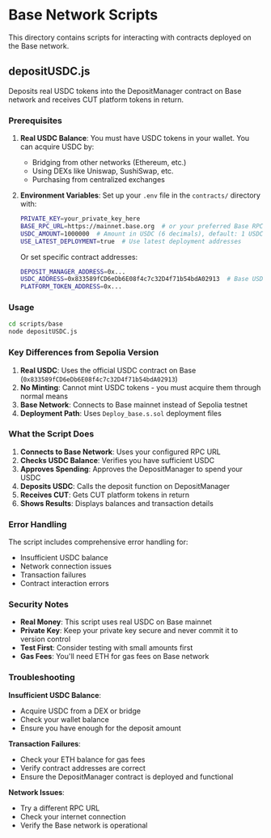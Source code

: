 # Base Network Scripts

This directory contains scripts for interacting with contracts deployed on the Base network.

## depositUSDC.js

Deposits real USDC tokens into the DepositManager contract on Base network and receives CUT platform tokens in return.

### Prerequisites

1. **Real USDC Balance**: You must have USDC tokens in your wallet. You can acquire USDC by:

   - Bridging from other networks (Ethereum, etc.)
   - Using DEXs like Uniswap, SushiSwap, etc.
   - Purchasing from centralized exchanges

2. **Environment Variables**: Set up your `.env` file in the `contracts/` directory with:

   ```bash
   PRIVATE_KEY=your_private_key_here
   BASE_RPC_URL=https://mainnet.base.org  # or your preferred Base RPC
   USDC_AMOUNT=1000000  # Amount in USDC (6 decimals), default: 1 USDC
   USE_LATEST_DEPLOYMENT=true  # Use latest deployment addresses
   ```

   Or set specific contract addresses:

   ```bash
   DEPOSIT_MANAGER_ADDRESS=0x...
   USDC_ADDRESS=0x833589fCD6eDb6E08f4c7c32D4f71b54bdA02913  # Base USDC
   PLATFORM_TOKEN_ADDRESS=0x...
   ```

### Usage

```bash
cd scripts/base
node depositUSDC.js
```

### Key Differences from Sepolia Version

1. **Real USDC**: Uses the official USDC contract on Base (`0x833589fCD6eDb6E08f4c7c32D4f71b54bdA02913`)
2. **No Minting**: Cannot mint USDC tokens - you must acquire them through normal means
3. **Base Network**: Connects to Base mainnet instead of Sepolia testnet
4. **Deployment Path**: Uses `Deploy_base.s.sol` deployment files

### What the Script Does

1. **Connects to Base Network**: Uses your configured RPC URL
2. **Checks USDC Balance**: Verifies you have sufficient USDC
3. **Approves Spending**: Approves the DepositManager to spend your USDC
4. **Deposits USDC**: Calls the deposit function on DepositManager
5. **Receives CUT**: Gets CUT platform tokens in return
6. **Shows Results**: Displays balances and transaction details

### Error Handling

The script includes comprehensive error handling for:

- Insufficient USDC balance
- Network connection issues
- Transaction failures
- Contract interaction errors

### Security Notes

- **Real Money**: This script uses real USDC on Base mainnet
- **Private Key**: Keep your private key secure and never commit it to version control
- **Test First**: Consider testing with small amounts first
- **Gas Fees**: You'll need ETH for gas fees on Base network

### Troubleshooting

**Insufficient USDC Balance**:

- Acquire USDC from a DEX or bridge
- Check your wallet balance
- Ensure you have enough for the deposit amount

**Transaction Failures**:

- Check your ETH balance for gas fees
- Verify contract addresses are correct
- Ensure the DepositManager contract is deployed and functional

**Network Issues**:

- Try a different RPC URL
- Check your internet connection
- Verify the Base network is operational
